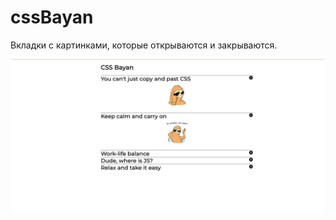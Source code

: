 # cssBayan

Вкладки с картинками, которые открываются и закрываются.

![Первый экран](printscreen.png "Первый экран")
